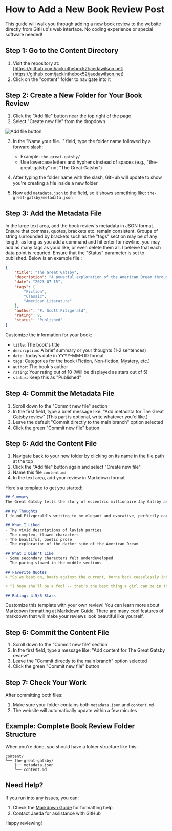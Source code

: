 # How to Add a New Book Review Post

This guide will walk you through adding a new book review to the website directly from GitHub's web interface. No coding experience or special software needed!

## Step 1: Go to the Content Directory

1. Visit the repository at: [https://github.com/jackinthebox52/jaedawilson.net](https://github.com/jackinthebox52/jaedawilson.net) 
2. Click on the "content" folder to navigate into it

## Step 2: Create a New Folder for Your Book Review

1. Click the "Add file" button near the top right of the page
2. Select "Create new file" from the dropdown

![Add file button](https://i.imgur.com/KdqGYi1.png)

3. In the "Name your file..." field, type the folder name followed by a forward slash:
   - Example: `the-great-gatsby/` 
   - Use lowercase letters and hyphens instead of spaces (e.g., "the-great-gatsby" not "The Great Gatsby")

4. After typing the folder name with the slash, GitHub will update to show you're creating a file inside a new folder
5. Now add `metadata.json` to the field, so it shows something like: `the-great-gatsby/metadata.json`

## Step 3: Add the Metadata File

In the large text area, add the book review's metadata in JSON format. Ensure that commas, quotes, brackets etc. remain consistent. Groups of string surrounded by brackets such as the "tags" section may be of any length, as long as you add a command and hit enter for newline, you may add as many tags as youd like, or even delete them all. I beleive that each data point is requried. Ensure that the "Status" parameter is set to published. Below is an example file.:  

```json
{
    "title": "The Great Gatsby",
    "description": "A powerful exploration of the American Dream through the eyes of mysterious millionaire Jay Gatsby and his obsession with Daisy Buchanan.",
    "date": "2023-07-15",
    "tags": [
        "Fiction",
        "Classic",
        "American Literature"
    ],
    "author": "F. Scott Fitzgerald",
    "rating": 9,
    "status": "Published"
}
```

Customize the information for your book:
- `title`: The book's title
- `description`: A brief summary or your thoughts (1-2 sentences)
- `date`: Today's date in YYYY-MM-DD format
- `tags`: Categories for the book (Fiction, Non-fiction, Mystery, etc.)
- `author`: The book's author
- `rating`: Your rating out of 10 (Will be displayed as stars out of 5)
- `status`: Keep this as "Published"

## Step 4: Commit the Metadata File

1. Scroll down to the "Commit new file" section
2. In the first field, type a brief message like: "Add metadata for The Great Gatsby review" (This part is optional, write whatever you'd like.)
3. Leave the default "Commit directly to the main branch" option selected
4. Click the green "Commit new file" button

## Step 5: Add the Content File

1. Navigate back to your new folder by clicking on its name in the file path at the top
2. Click the "Add file" button again and select "Create new file"
3. Name this file `content.md`
4. In the text area, add your review in Markdown format

Here's a template to get you started:

```markdown
## Summary
The Great Gatsby tells the story of eccentric millionaire Jay Gatsby and his obsession with the beautiful Daisy Buchanan. Set in the Roaring Twenties, the novel explores themes of wealth, class, love, and the American Dream.

## My Thoughts
I found Fitzgerald's writing to be elegant and evocative, perfectly capturing the Jazz Age's extravagance and emptiness. Gatsby is a fascinating character whose tragic flaws make him both sympathetic and frustrating.

## What I Liked
- The vivid descriptions of lavish parties
- The complex, flawed characters
- The beautiful, poetic prose
- The exploration of the darker side of the American Dream

## What I Didn't Like
- Some secondary characters felt underdeveloped
- The pacing slowed in the middle sections

## Favorite Quotes
> "So we beat on, boats against the current, borne back ceaselessly into the past."

> "I hope she'll be a fool -- that's the best thing a girl can be in this world, a beautiful little fool."

## Rating: 4.5/5 Stars
```

Customize this template with your own review! You can learn more about Markdown formatting at [Markdown Guide](https://www.markdownguide.org/basic-syntax/). There are many cool features of markdown that will make your reviews look beautiful like yourself.

## Step 6: Commit the Content File

1. Scroll down to the "Commit new file" section
2. In the first field, type a message like: "Add content for The Great Gatsby review"
3. Leave the "Commit directly to the main branch" option selected
4. Click the green "Commit new file" button

## Step 7: Check Your Work

After committing both files:
1. Make sure your folder contains both `metadata.json` and `content.md`
2. The website will automatically update within a few minutes

## Example: Complete Book Review Folder Structure

When you're done, you should have a folder structure like this:

```
content/
└── the-great-gatsby/
    ├── metadata.json
    └── content.md
```

## Need Help?

If you run into any issues, you can:
1. Check the [Markdown Guide](https://www.markdownguide.org/cheat-sheet/) for formatting help
2. Contact Jaeda for assistance with GitHub

Happy reviewing!